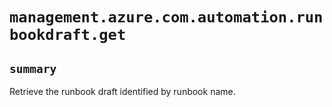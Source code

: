 # `management.azure.com.automation.runbookdraft.get`

## `summary`
Retrieve the runbook draft identified by runbook name.


